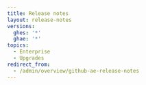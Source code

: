 ```yaml
---
title: Release notes
layout: release-notes
versions:
  ghes: '*'
  ghae: '*'
topics:
  - Enterprise
  - Upgrades
redirect_from:
  - /admin/overview/github-ae-release-notes
---
```


